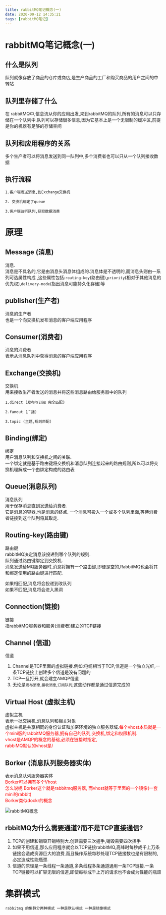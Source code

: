 ```yaml
---
title: rabbitMQ笔记概念(一)
date: 2020-09-12 14:35:21
tags: [rabbitMQ笔记]
---
```


# rabbitMQ笔记概念(一)
## 什么是队列

队列就像存放了商品的仓库或商店,是生产商品的工厂和购买商品的用户之间的中转站

## 队列里存储了什么
在  rabbitMQ中,信息流从你的应用出发,来到rabbitMQ的队列,所有的消息可以只存储在一个队列中.队列可以存储很多信息,因为它基本上是一个无限制的缓冲区,前提是你的机器有足够的存储空间

## 队列和应用程序的关系
  多个生产者可以将消息发送到同一队列中,多个消费者也可以只从一个队列接收数据

  <!--more-->
##   执行流程
```
1.客户端发送消息,到Exchange交换机

2. 交换机绑定了queue

3.客户端监听队列,获取数据消费
```

# 原理
## Message (消息)
 消息.  
 消息是不具名的,它是由消息头消息体组成的.消息体是不透明的,而消息头则由一系列可选属性构成  ,这些属性包括:`routing-key`(路由键),`priority`(相对于其他消息的优先权),`delivery-mode`(指出消息可能持久化存储)等

## publisher(生产者)
消息的生产者  
也是一个向交换机发布消息的客户端应用程序

## Consumer(消费者)
消息的消费者  
表示从消息队列中获得消息的客户端应用程序

## Exchange(交换机)
 交换机  
 用来接收生产者发送的消息并将这些消息路由给服务器中的队列
 ```
1.direct (发布与订阅 完全匹配)

2.fanout (广播)

3.topic (主题,规则匹配)
 ```

## Binding(绑定)
 绑定  
 用户消息队列和交换机之间的关联.  
 一个绑定就是基于路由键将交换机和消息队列连接起来的路由规则,所以可以将交换机理解成一个由绑定构成的路由表

## Queue(消息队列)
 消息队列  
 用于保存消息直到发送给消费者.   
 它是消息的容器,也是消息的终点. 一个消息可投入一个或多个队列里面,等待消费者链接到这个队列将其取走.

## Routing-key(路由键)
 路由键  
 rabbitMQ决定消息该投递到哪个队列的规则.  
 队列通过路由键绑定到交换机.  
 消息发送给MQ服务器时,消息将拥有一个路由键,即便是空的,RabbitMQ也会将其和绑定使用的路由键进行匹配.

  如果相匹配,消息将会投递到改队列  
  如果不匹配,消息将会进入黑洞

## Connection(链接)
 链接  
 指rabbitMQ服务器和服务(消费者)建立的TCP链接

## Channel (信道)
  信道  
1. Channel是TCP里面的虚拟链接.例如:电缆相当于TCP,信道是一个独立光纤,一条TCP链接上创建多个信道是没有问题的
2. TCP一旦打开,就会建立AMQP信道
3. 无论是`发布消息`,`接收消息`,`订阅队列`,这些动作都是通过信道完成的

## Virtual Host (虚拟主机)
 虚拟主机  
 表示一批交换机,消息队列和相关对象  
 虚拟主机是共享相同的身份认证和加密环境的独立服务器域.<font color="red">每个vhost本质就是一个mini版的rabbitMQ服务器,拥有自己的队列,交换机,绑定和权限机制.  
 vhost是AMQP的概念的基础,必须在链接时指定,  
 rabbiMQ默认的vhost是/
 </font>

## Borker (消息队列服务器实体)
 表示消息队列服务器实体  
 <font color="red">Borker可以拥有多个Vhost  
  怎么说呢 Borker这个就是rabbitmq服务器,
  而vhost就等于里面的一个镜像(一套mini的rabbit)  
  Borker类似dockr的概念
 </font>  

![rabbitMQ概念](/img/2020-08-19/1.png)

## rbbitMQ为什么需要通道?而不是TCP直接通信?
1. TCP的创建和销毁开销特别大.创建需要三次握手,销毁需要四次挥手  
2. 如果不用信道,那么应用程序就会以TCP链接rabbitMQ,高峰时每秒成千上万条链接会造成资源巨大的浪费,而且操作系统每秒处理TCP链接数也是有限制的,必定造成性能瓶颈.
3. 信道的原理是一条线程一条通道,多条线程多条通道通用一条TCP链接.一条TCP链接可以扩容无限的信道,即使每秒成千上万的请求也不会成为性能的瓶颈

# 集群模式
```
rabbitmq 的集群分两种模式 一种是默认模式 一种是镜像模式
```